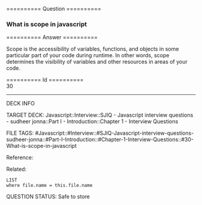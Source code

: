 ========== Question ==========  

### What is scope in javascript  

========== Answer ==========  

Scope is the accessibility of variables, functions, and objects in some particular part of your code during runtime. In other words, scope determines the visibility of variables and other resources in areas of your code.

========== Id ==========  
30

---

DECK INFO

TARGET DECK: Javascript::Interview::SJIQ - Javascript interview questions - sudheer jonna::Part I - Introduction::Chapter 1 - Interview Questions

FILE TAGS: #Javascript::#Interview::#SJIQ-Javascript-interview-questions-sudheer-jonna::#Part-I-Introduction::#Chapter-1-Interview-Questions::#30-What-is-scope-in-javascript

Reference:

Related:

```dataview
LIST
where file.name = this.file.name
```

QUESTION STATUS: Safe to store
